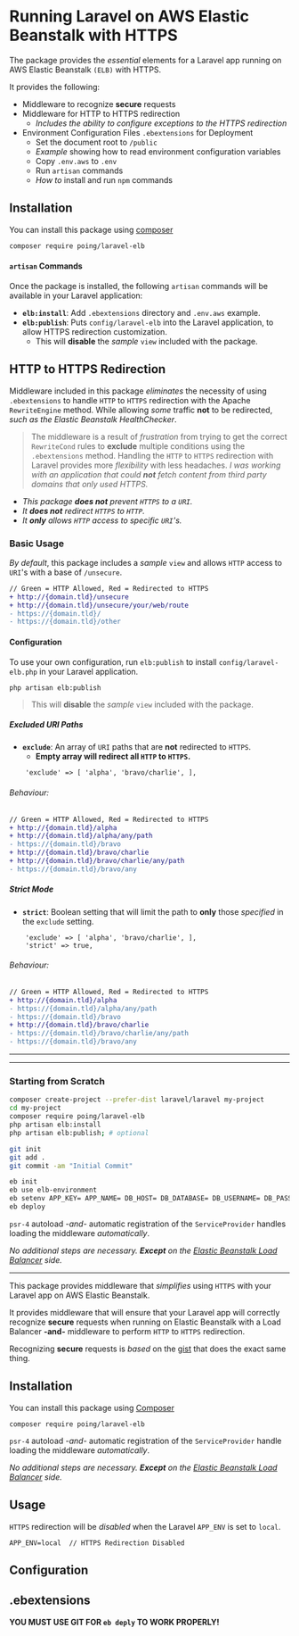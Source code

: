 # Running Laravel on AWS Elastic Beanstalk with HTTPS

The package provides the *essential* elements for a Laravel app running on AWS Elastic Beanstalk `(ELB)` with HTTPS.

It provides the following:

* Middleware to recognize **secure** requests
* Middleware for HTTP to HTTPS redirection
  * *Includes the ability to configure exceptions to the HTTPS redirection*
* Environment Configuration Files `.ebextensions` for Deployment 
  * Set the document root to `/public`
  * *Example* showing how to read environment configuration variables
  * Copy `.env.aws` to `.env`
  * Run `artisan` commands
  * *How to* install and run `npm` commands

## Installation

You can install this package using [composer](https://getcomposer.org/)
```sh
composer require poing/laravel-elb
```

#### `artisan` Commands
Once the package is installed, the following `artisan` commands will be available in your Laravel application:

* **`elb:install`**: Add `.ebextensions` directory and `.env.aws` example.
* **`elb:publish`**: Puts `config/laravel-elb` into the Laravel application, to allow HTTPS redirection customization.
  * This will **disable** the *sample* `view` included with the package.

## HTTP to HTTPS Redirection

Middleware included in this package *eliminates* the necessity of using `.ebextensions` to handle `HTTP` to `HTTPS` redirection with the Apache `RewriteEngine` method.  While allowing *some* traffic **not** to be redirected, *such as the Elastic Beanstalk HealthChecker*.

> The middleware is a result of *frustration* from trying to get the correct `RewriteCond` rules to **exclude** multiple conditions using the `.ebextensions` method.  Handling the `HTTP` to `HTTPS` redirection with Laravel provides more *flexibility* with less headaches.  *I was working with an application that could **not** fetch content from third party domains that only used HTTPS.*

* *This package **does not** prevent `HTTPS` to a `URI`.*
* *It **does not** redirect `HTTPS` to `HTTP`.*
* *It **only** allows `HTTP` access to specific `URI`'s.*

### Basic Usage

*By default*, this package includes a *sample* `view` and allows `HTTP` access to `URI`'s with a base of `/unsecure`.

```diff
// Green = HTTP Allowed, Red = Redirected to HTTPS
+ http://{domain.tld}/unsecure
+ http://{domain.tld}/unsecure/your/web/route
- https://{domain.tld}/
- https://{domain.tld}/other
```

#### Configuration

To use your own configuration, run `elb:publish` to install `config/laravel-elb.php` in your Laravel application.  

```
php artisan elb:publish
```

> This will **disable** the *sample* `view` included with the package.

##### Excluded URI Paths

* **`exclude`**: An array of `URI` paths that are **not** redirected to `HTTPS`.
  * **Empty array will redirect all `HTTP` to `HTTPS`.**

```
    'exclude' => [ 'alpha', 'bravo/charlie', ],
```
###### Behaviour:
```diff
// Green = HTTP Allowed, Red = Redirected to HTTPS
+ http://{domain.tld}/alpha
+ http://{domain.tld}/alpha/any/path
- https://{domain.tld}/bravo
+ http://{domain.tld}/bravo/charlie
+ http://{domain.tld}/bravo/charlie/any/path
- https://{domain.tld}/bravo/any
```

##### Strict Mode

* **`strict`**: Boolean setting that will limit the path to **only** those *specified* in the `exclude` setting.

```
    'exclude' => [ 'alpha', 'bravo/charlie', ],
    'strict' => true,
```
###### Behaviour:
```diff
// Green = HTTP Allowed, Red = Redirected to HTTPS
+ http://{domain.tld}/alpha
- https://{domain.tld}/alpha/any/path
- https://{domain.tld}/bravo
+ http://{domain.tld}/bravo/charlie
- https://{domain.tld}/bravo/charlie/any/path
- https://{domain.tld}/bravo/any
```





---
---



### Starting from Scratch

```sh
composer create-project --prefer-dist laravel/laravel my-project
cd my-project
composer require poing/laravel-elb
php artisan elb:install
php artisan elb:publish; # optional

git init
git add .
git commit -am "Initial Commit"

eb init
eb use elb-environment
eb setenv APP_KEY= APP_NAME= DB_HOST= DB_DATABASE= DB_USERNAME= DB_PASSWORD=
eb deploy
```

`psr-4` autoload *-and-* automatic registration of the `ServiceProvider` handles loading the middleware *automatically*.  

*No additional steps are necessary.  **Except** on the [Elastic Beanstalk Load Balancer](http://docs.aws.amazon.com/elasticbeanstalk/latest/dg/configuring-https-elb.html) side.* 

---

This package provides middleware that *simplifies* using `HTTPS` with your Laravel app on AWS Elastic Beanstalk.

It provides middleware that will ensure that your Laravel app will correctly recognize **secure** requests when running on Elastic Beanstalk with a Load Balancer **-and-** middleware to perform `HTTP` to `HTTPS` redirection.

Recognizing **secure** requests is *based* on the [gist](https://gist.github.com/peppeocchi/4f522663d7e88029daeba833c835df3d) that does the exact same thing.



## Installation
You can install this package using [Composer](https://getcomposer.org/)
```
composer require poing/laravel-elb
```

`psr-4` autoload *-and-* automatic registration of the `ServiceProvider` handle loading the middleware *automatically*.  

*No additional steps are necessary.  **Except** on the [Elastic Beanstalk Load Balancer](http://docs.aws.amazon.com/elasticbeanstalk/latest/dg/configuring-https-elb.html) side.* 

## Usage

`HTTPS` redirection will be *disabled* when the Laravel `APP_ENV` is set to `local`.

```
APP_ENV=local  // HTTPS Redirection Disabled
```

## Configuration

## .ebextensions

**YOU MUST USE GIT FOR `eb deply` TO WORK PROPERLY!**

